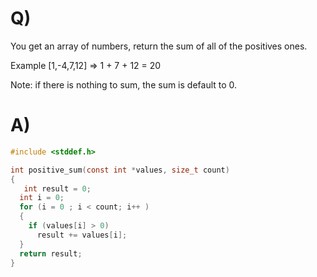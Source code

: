 # Q)

You get an array of numbers, return the sum of all of the positives ones.

Example [1,-4,7,12] => 1 + 7 + 12 = 20

Note: if there is nothing to sum, the sum is default to 0.

# A)
```c
#include <stddef.h>

int positive_sum(const int *values, size_t count)
{
   int result = 0;
  int i = 0;
  for (i = 0 ; i < count; i++ )
  {
    if (values[i] > 0)
      result += values[i];
  }
  return result;
}
